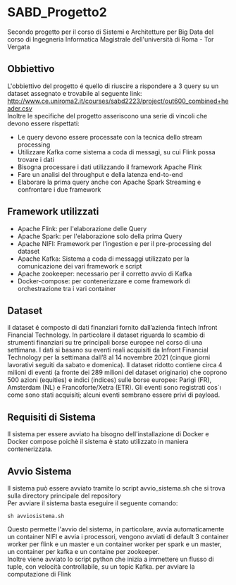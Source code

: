 # SABD_Progetto2
Secondo progetto per il corso di Sistemi e Architetture per Big Data del corso di Ingegneria Informatica Magistrale dell'università di Roma - Tor Vergata
## Obbiettivo
L'obbiettivo del progetto é quello di riuscire a rispondere a 3 query su un dataset assegnato e trovabile al seguente link: http://www.ce.uniroma2.it/courses/sabd2223/project/out600_combined+header.csv<br>
Inoltre le specifiche del progetto asseriscono una serie di vincoli che devono essere rispettati:
- Le query devono essere processate con la tecnica dello stream processing
- Utilizzare Kafka come sistema a coda di messagi, su cui Flink possa trovare i dati
- Bisogna processare i dati utilizzando il framework Apache Flink
- Fare un analisi del throughput e della latenza end-to-end
- Elaborare la prima query anche con Apache Spark Streaming e confrontare i due framework
## Framework utilizzati
- Apache Flink: per l'elaborazione delle Query
- Apache Spark: per l'elaborazione solo della prima Query
- Apache NIFI: Framework per l'ingestion e per il pre-processing del dataset
- Apache Kafka: Sistema a coda di messaggi utilizzato per la comunicazione dei vari framework e script
- Apache zookeeper: necessario per il corretto avvio di Kafka
- Docker-compose: per contenerizzare e come framework di orchestrazione tra i vari container
## Dataset
il dataset é composto di dati finanziari fornito dall’azienda fintech Infront Financial Technology. In particolare il dataset riguarda lo scambio di strumenti finanziari su tre principali borse europee nel corso di una settimana. I dati si basano su eventi reali acquisiti da Infront Financial Technology per la settimana dall’8 al 14 novembre 2021 (cinque giorni lavorativi seguiti da sabato e domenica). Il dataset ridotto contiene circa 4 milioni di eventi (a fronte dei 289 milioni del dataset originario) che coprono 500 azioni (equities) e indici (indices) sulle borse europee: Parigi (FR), Amsterdam (NL) e Francoforte/Xetra (ETR). Gli eventi sono registrati cos`ı come sono stati acquisiti; alcuni eventi sembrano essere privi di payload.
## Requisiti di Sistema
Il sistema per essere avviato ha bisogno dell'installazione di Docker e Docker compose poichè il sistema è stato utilizzato in maniera contenerizzata.
## Avvio Sistema
Il sistema può essere avviato tramite lo script avvio_sistema.sh che si trova sulla directory principale del repository<br>
Per avviare il sistema basta eseguire il seguente comando:
```
sh avviosistema.sh
```
Questo permette l'avvio del sistema, in particolare, avvia automaticamente un container NIFI e avvia i processori, vengono avviati di default 3 container worker per flink e un master e un container worker per spark e un master, un container per kafka e un containe per zookeeper.<br>
Inoltre viene avviato lo script python che inizia a immettere un flusso di tuple, con velocità controllabile, su un topic Kafka.
per avviare la computazione di Flink
